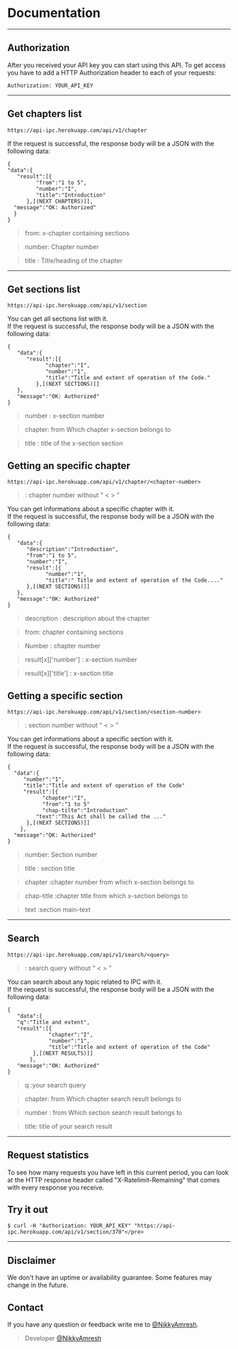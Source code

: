 # Documentation

* * *

## Authorization

After you received your API key you can start using this API. To get access you have to add a HTTP Authorization header to each of your requests:

    Authorization: YOUR_API_KEY


* * *

## Get chapters list
    

    https://api-ipc.herokuapp.com/api/v1/chapter

If the request is successful, the response body will be a JSON with the following data:

    {  
    "data":{  
       "result":[{  
             "from":"1 to 5",
             "number":"I",
             "title":"Introduction"
          },[(NEXT CHAPTERS)]],
      "message":"OK: Authorized"
      }
    }
>from: x-chapter containing sections

>number: Chapter number

>title	: Title/heading of the chapter
* * *

## Get sections list

    https://api-ipc.herokuapp.com/api/v1/section

You can get all sections list with it.  
If the request is successful, the response body will be a JSON with the following data:

    {  
       "data":{  
          "result":[{  
                "chapter":"I",
                "number":"1",
                "title":"Title and extent of operation of the Code."
             },[(NEXT SECTIONS)]]
       },
       "message":"OK: Authorized"
    }



>number	: x-section number

>chapter:	from Which chapter x-section belongs to

>title	: title of the x-section section

## Getting an specific chapter

    https://api-ipc.herokuapp.com/api/v1/chapter/<chapter-number>

><chapter-number>: 	chapter number without " < > "

You can get informations about a specific chapter with it.  
If the request is successful, the response body will be a JSON with the following data:

    {  
       "data":{  
          "description":"Introduction",
          "from":"1 to 5",
          "number":"I",
          "result":[{  
                "number":"1",
                "title":" Title and extent of operation of the Code...."
          },[(NEXT SECTIONS)]]
       },
       "message":"OK: Authorized"
    }



>description	: description about the chapter

>from:	chapter containing sections

>Number :	chapter number

>result[x]['number'] :	x-section number

>result[x]['title'] : x-section title

## Getting a specific section

	https://api-ipc.herokuapp.com/api/v1/section/<section-number>
<table>

><section-number>	: section number without " < > "

You can get informations about a specific section with it.  
If the request is successful, the response body will be a JSON with the following data:

	{  
	  "data":{ 
 	     "number":"1",
 	     "title":"Title and extent of operation of the Code"
   	     "result":[{  
               "chapter":"I",
         	   "from":"1 to 5"
         	   "chap-tilte":"Introduction"
             "text":"This Act shall be called the ..."
          },[(NEXT SECTIONS)]]
        },
      "message":"OK: Authorized"
    }


>number:	Section number

>title	: section title

>chapter	:chapter number from which x-section belongs to

>chap-title	:chapter title from which x-section belongs to

>text	:section main-text

* * *

## Search

	https://api-ipc.herokuapp.com/api/v1/search/<query>

><query>: search query without " < > "


You can search about any topic related to IPC with it.  
If the request is successful, the response body will be a JSON with the following data:

    {  
       "data":{  
       "q":"Title and extent",
       "result":[{  
                 "chapter":"I",
                 "number":"1",
                 "title":"Title and extent of operation of the Code"
            },[(NEXT RESULTS)]]
           },
       "message":"OK: Authorized"
    }

>q	:your search query

>chapter:	from Which chapter search result belongs to

>number :	from Which section search result belongs to

>title:	title of your search result

* * *

## Request statistics

To see how many requests you have left in this current period, you can look at the HTTP response header called "X-Ratelimit-Remaining" that comes with every response you receive.

## Try it out

    $ curl -H "Authorization: YOUR_API_KEY" "https://api-ipc.herokuapp.com/api/v1/section/370"</pre>

* * *

## Disclaimer

We don't have an uptime or availability guarantee. Some features may change in the future.

## Contact

If you have any question or feedback write me to [@NikkyAmresh](https://m.me/NikkiAmresh).

>Developer [@NikkyAmresh](https://m.me/NikkiAmresh)

